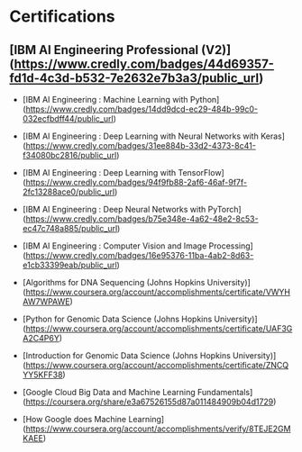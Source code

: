 # Certifications

## [IBM AI Engineering Professional (V2)] (https://www.credly.com/badges/44d69357-fd1d-4c3d-b532-7e2632e7b3a3/public_url)
- [IBM AI Engineering : Machine Learning with Python] (https://www.credly.com/badges/14dd9dcd-ec29-484b-99c0-032ecfbdff44/public_url)
- [IBM AI Engineering : Deep Learning with Neural Networks with Keras] (https://www.credly.com/badges/31ee884b-33d2-4373-8c41-f34080bc2816/public_url)
- [IBM AI Engineering : Deep Learning with TensorFlow] (https://www.credly.com/badges/94f9fb88-2af6-46af-9f7f-2fc13288ace0/public_url)
- [IBM AI Engineering : Deep Neural Networks with PyTorch] (https://www.credly.com/badges/b75e348e-4a62-48e2-8c53-ec47c748a885/public_url)
- [IBM AI Engineering : Computer Vision and Image Processing] (https://www.credly.com/badges/16e95376-11ba-4ab2-8d63-e1cb33399eab/public_url)

- [Algorithms for DNA Sequencing (Johns Hopkins University)] (https://www.coursera.org/account/accomplishments/certificate/VWYHAW7WPAWE)
- [Python for Genomic Data Science (Johns Hopkins University)] (https://www.coursera.org/account/accomplishments/certificate/UAF3GA2C4P6Y)
- [Introduction for Genomic Data Science (Johns Hopkins University)] (https://www.coursera.org/account/accomplishments/certificate/ZNCQYY5KFF38)
- [Google Cloud Big Data and Machine Learning Fundamentals] (https://coursera.org/share/e3a67526155d87a011484909b04d1729)
- [How Google does Machine Learning] (https://www.coursera.org/account/accomplishments/verify/8TEJE2GMKAEE)
